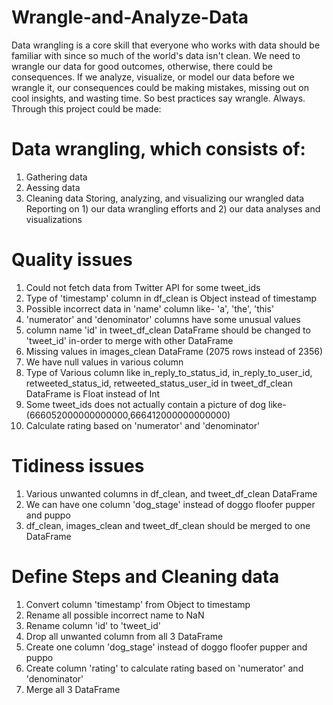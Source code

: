 # Wrangle-and-Analyze-Data


Data wrangling is a core skill that everyone who works with data should be familiar with since so much of the world's data isn't clean. We need to wrangle our data for good outcomes, otherwise, there could be consequences. If we analyze, visualize, or model our data before we wrangle it, our consequences could be making mistakes, missing out on cool insights, and wasting time. So best practices say wrangle. Always. Through this project could be made:

# Data wrangling, which consists of:
  1. Gathering data
  2. Aessing data
  3. Cleaning data
Storing, analyzing, and visualizing our wrangled data
Reporting on 1) our data wrangling efforts and 2) our data analyses and visualizations

# Quality issues

  1. Could not fetch data from Twitter API for some tweet_ids
  2. Type of 'timestamp' column in df_clean is Object instead of timestamp
  3. Possible incorrect data in 'name' column like- 'a', 'the', 'this'
  4. 'numerator' and 'denominator' columns have some unusual values
  5. column name 'id' in tweet_df_clean DataFrame should be changed to 'tweet_id' in-order to merge with other DataFrame
  6. Missing values in images_clean DataFrame (2075 rows instead of 2356)
  7. We have null values in various column
  8. Type of Various column like in_reply_to_status_id, in_reply_to_user_id, retweeted_status_id, retweeted_status_user_id in tweet_df_clean DataFrame is Float instead of Int
  9. Some tweet_ids does not actually contain a picture of dog like- (666052000000000000,666412000000000000)
  10. Calculate rating based on 'numerator' and 'denominator'

# Tidiness issues
  1. Various unwanted columns in df_clean, and tweet_df_clean DataFrame
  2. We can have one column 'dog_stage' instead of doggo floofer pupper and puppo
  3. df_clean, images_clean and tweet_df_clean should be merged to one DataFrame


# Define Steps and Cleaning data
  1. Convert column 'timestamp' from Object to timestamp
  2. Rename all possible incorrect name to NaN
  3. Rename column 'id' to 'tweet_id'
  4. Drop all unwanted column from all 3 DataFrame
  5. Create one column 'dog_stage' instead of doggo floofer pupper and puppo
  6. Create column 'rating' to calculate rating based on 'numerator' and 'denominator'
  7. Merge all 3 DataFrame








